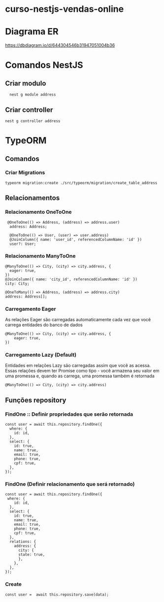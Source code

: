 # curso-nestjs-vendas-online

# Diagrama ER
https://dbdiagram.io/d/644304546b31947051004b36

# Comandos NestJS
## Criar modulo
```
  nest g module address
```

## Criar controller
```
nest g controller address
```

# TypeORM
## Comandos
### Criar Migrations
```
typeorm migration:create ./src/typeorm/migration/create_table_address
```

## Relacionamentos

### Relacionamento OneToOne

```
 @OneToOne(() => Address, (address) => address.user)
  address: Address;  
```

```
  @OneToOne(() => User, (user) => user.address)
  @JoinColumn({ name: 'user_id', referencedColumnName: 'id' })
  user?: User;
```



### Relacionamento ManyToOne

```
@ManyToOne(() => City, (city) => city.address, {
  eager: true,
})
@JoinColumn({ name: 'city_id', referencedColumnName: 'id' })
city: City;
```

```
@OneToMany(() => Address, (address) => address.city)
address: Address[];
```



### Carregamento Eager
As relações Eager são carregadas automaticamente cada vez que você carrega entidades do banco de dados

```
@ManyToOne(() => City, (city) => city.address, {
    eager: true,
})

```

### Carregamento Lazy (Default)
Entidades em relações Lazy são carregadas assim que você as acessa. Essas relações devem ter Promise como tipo - você armazena seu valor em uma promessa e, quando as carrega, uma promessa também é retornada

```
@ManyToOne(() => City, (city) => city.address)
```


## Funções repository

### FindOne :: Definir propriedades que serão retornada
```
const user = await this.repository.findOne({
  where: {
    id: id,
  },
  select: {
    id: true,
    name: true,
    email: true,
    phone: true,
    cpf: true,
  }, 
});
```

### FindOne (Definir relacionamento que será retornado)
```
const user = await this.repository.findOne({
 where: {
    id: id,
  },
  select: {
    id: true,
    name: true,
    email: true,
    phone: true,
    cpf: true,
  },
  relations: {
    address: {
      city: {
      state: true,
      },
    },
  },
});
```

### Create
```
const user =  await this.repository.save(data);

```